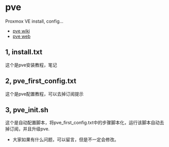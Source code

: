 # pve
Proxmox VE install, config...
- [pve wiki](https://pve.proxmox.com/wiki/Main_Page)
- [pve web](https://www.proxmox.com/en/)

## 1, install.txt
  这个是pve安装教程，笔记
## 2, pve_first_config.txt
  这个是pve配置教程，可以去掉订阅提示
## 3, pve_init.sh
  这个是自动配置脚本，将pve_first_config.txt中的步骤脚本化，运行该脚本自动去掉订阅，并且升级pve.
  
* 大家如果有什么问题，可以留言，但是不一定会修改。

